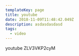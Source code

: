 ```yaml
---
templateKey: page
title: youtube
date: 2018-11-09T11:48:42.049Z
description: asdasdasdasd
tags:
  - video
---
```

youtube ZLV3VKP2cyM
